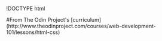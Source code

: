 !DOCTYPE html
<html>
#From The Odin Project's [curriculum](http://www.theodinproject.com/courses/web-development-101/lessons/html-css)
</html>